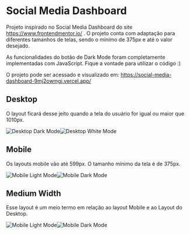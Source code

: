 # Social Media Dashboard

Projeto inspirado no Social Media Dashboard do site https://www.frontendmentor.io/ .
O projeto conta com adaptação para diferentes tamanhos de telas, sendo o mínimo de 375px e até o valor desejado.

As funcionalidades do botão de Dark Mode foram completamente implementadas com JavaScript.
Fique a vontade para utilizar o código :)

O projeto pode ser acessado e visualizado em: https://social-media-dashboard-9mj2owmgj.vercel.app/

## Desktop

O layout ficará desse jeito quando a tela do usuário for igual ou maior que 1010px.

<img src="../master/project-images/Desktop-Dark-Mode.PNG" alt="Desktop Dark Mode"><img src="../master/project-images/Desktop-Light-Mode.PNG" alt="Desktop White Mode">

## Mobile

Os layouts mobile vão até 599px. O tamanho mínimo da tela é de 375px.

<img src="../master/project-images/Mobile-Light-Mode.png" alt="Mobile Light Mode"><img src="../master/project-images/Mobile-Dark-Mode.png" alt="Mobile Dark Mode">

## Medium Width

Esse layout é um meio termo em relação ao layout Mobile e ao Layout do Desktop.

<img src="../master/project-images/Medium-Dark-Mode.png" alt="Mobile Light Mode"><img src="../master/project-images/Medium-Light-Mode.png" alt="Mobile Dark Mode">
